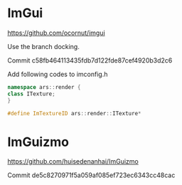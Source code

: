 # ImGui

https://github.com/ocornut/imgui

Use the branch docking.

Commit c58fb464113435fdb7d122fde87cef4920b3d2c6

Add following codes to imconfig.h

```c++
namespace ars::render {
class ITexture;
}

#define ImTextureID ars::render::ITexture*
```

# ImGuizmo

https://github.com/huisedenanhai/ImGuizmo

Commit de5c8270971f5a059af085ef723ec6343cc48cac
